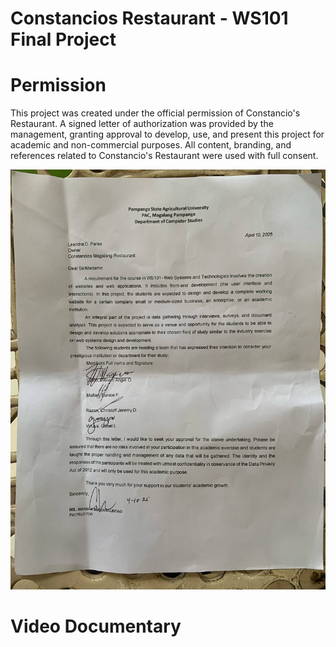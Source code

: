 # Constancios Restaurant - WS101 Final Project
# Permission
This project was created under the official permission of Constancio's Restaurant. A signed letter of authorization was provided by the management, granting approval to develop, use, and present this project for academic and non-commercial purposes. All content, branding, and references related to Constancio's Restaurant were used with full consent.

![image alt](https://github.com/kitsuof/Constancios-Restaurant/blob/6c80d15ca88d8528764fb0a86f8ebf5f48444845/signed%20letter.jfif)

# Video Documentary

